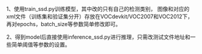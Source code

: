 1、使用train_ssd.py训练模型，其中改的只有自己的检测类别，
     图像和对应的xml文件（训练集和验证集分开）存放在VOCdevkit/VOC2007和VOC2012下，
     再对epochs，batch_size等参数简单修改即可。

2、得到model后直接使用inference_ssd.py进行推理，只需改测试文件地址和一些简单阈值等参数的设置。

